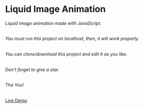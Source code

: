 # Liquid Image Animation

###### Liquid image animation made with JavaScript.
###### You must run this project on localhost, then, it will work properly.
###### You can clone/download this project and edit it as you like.
###### Don't forget to give a star.
###### Tha You!
[Live Demo](https://liquid-image.web.app)
